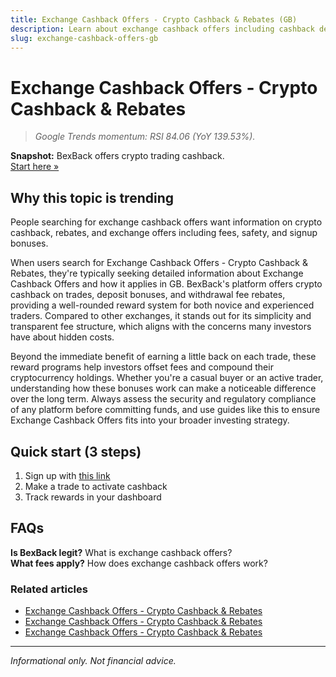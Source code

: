 ```yaml
---
title: Exchange Cashback Offers - Crypto Cashback & Rebates (GB)
description: Learn about exchange cashback offers including cashback deals, bonus offers, and how to maximize your crypto rewards.
slug: exchange-cashback-offers-gb
---
```


# Exchange Cashback Offers - Crypto Cashback & Rebates

> _Google Trends momentum: RSI 84.06 (YoY 139.53%)._

**Snapshot:** BexBack offers crypto trading cashback.  
[Start here »](https://link.bexback.com/vfPttJ)

## Why this topic is trending

People searching for exchange cashback offers want information on crypto cashback, rebates, and exchange offers including fees, safety, and signup bonuses.

When users search for Exchange Cashback Offers - Crypto Cashback & Rebates, they're typically seeking detailed information about Exchange Cashback Offers and how it applies in GB. BexBack's platform offers crypto cashback on trades, deposit bonuses, and withdrawal fee rebates, providing a well-rounded reward system for both novice and experienced traders. Compared to other exchanges, it stands out for its simplicity and transparent fee structure, which aligns with the concerns many investors have about hidden costs.

Beyond the immediate benefit of earning a little back on each trade, these reward programs help investors offset fees and compound their cryptocurrency holdings. Whether you're a casual buyer or an active trader, understanding how these bonuses work can make a noticeable difference over the long term. Always assess the security and regulatory compliance of any platform before committing funds, and use guides like this to ensure Exchange Cashback Offers fits into your broader investing strategy.

## Quick start (3 steps)

1) Sign up with [this link](https://link.bexback.com/vfPttJ)  
2) Make a trade to activate cashback  
3) Track rewards in your dashboard

## FAQs

**Is BexBack legit?** What is exchange cashback offers?  
**What fees apply?** How does exchange cashback offers work?



### Related articles

- [Exchange Cashback Offers - Crypto Cashback & Rebates](/content/pages/exchange-cashback-offers.md)
- [Exchange Cashback Offers - Crypto Cashback & Rebates](/content/pages/exchange-cashback-offers-au.md)
- [Exchange Cashback Offers - Crypto Cashback & Rebates](/content/pages/exchange-cashback-offers-ca.md)

---

_Informational only. Not financial advice._
